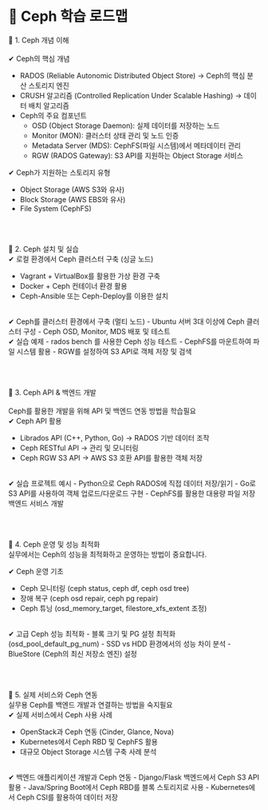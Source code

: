 # 🚀 Ceph 학습 로드맵

🔹 1. Ceph 개념 이해<br/><br/>
✔ Ceph의 핵심 개념
- RADOS (Reliable Autonomic Distributed Object Store) → Ceph의 핵심 분산 스토리지 엔진
- CRUSH 알고리즘 (Controlled Replication Under Scalable Hashing) → 데이터 배치 알고리즘
- Ceph의 주요 컴포넌트
  - OSD (Object Storage Daemon): 실제 데이터를 저장하는 노드
  - Monitor (MON): 클러스터 상태 관리 및 노드 인증
  - Metadata Server (MDS): CephFS(파일 시스템)에서 메타데이터 관리
  - RGW (RADOS Gateway): S3 API를 지원하는 Object Storage 서비스

✔ Ceph가 지원하는 스토리지 유형
- Object Storage (AWS S3와 유사)
- Block Storage (AWS EBS와 유사)
- File System (CephFS)


<br/><br/>


🔹 2. Ceph 설치 및 실습<br/>
✔ 로컬 환경에서 Ceph 클러스터 구축 (싱글 노드)
- Vagrant + VirtualBox를 활용한 가상 환경 구축
- Docker + Ceph 컨테이너 환경 활용
- Ceph-Ansible 또는 Ceph-Deploy를 이용한 설치
<br/>
✔ Ceph를 클러스터 환경에서 구축 (멀티 노드)
- Ubuntu 서버 3대 이상에 Ceph 클러스터 구성
- Ceph OSD, Monitor, MDS 배포 및 테스트
<br/>
✔ 실습 예제
- rados bench 를 사용한 Ceph 성능 테스트
- CephFS를 마운트하여 파일 시스템 활용
- RGW를 설정하여 S3 API로 객체 저장 및 검색

<br/><br/>

🔹 3. Ceph API & 백엔드 개발<br/><br/>
Ceph를 활용한 개발을 위해 API 및 백엔드 연동 방법을 학습필요<br/>
✔ Ceph API 활용
- Librados API (C++, Python, Go) → RADOS 기반 데이터 조작
- Ceph RESTful API → 관리 및 모니터링
- Ceph RGW S3 API → AWS S3 호환 API를 활용한 객체 저장
<br/>
✔ 실습 프로젝트 예시
- Python으로 Ceph RADOS에 직접 데이터 저장/읽기
- Go로 S3 API를 사용하여 객체 업로드/다운로드 구현
- CephFS를 활용한 대용량 파일 저장 백엔드 서비스 개발

<br/><br/>

🔹 4. Ceph 운영 및 성능 최적화<br/>
실무에서는 Ceph의 성능을 최적화하고 운영하는 방법이 중요합니다.<br/>

✔ Ceph 운영 기초
- Ceph 모니터링 (ceph status, ceph df, ceph osd tree)
- 장애 복구 (ceph osd repair, ceph pg repair)
- Ceph 튜닝 (osd_memory_target, filestore_xfs_extent 조정)
<br/>
✔ 고급 Ceph 성능 최적화
- 블록 크기 및 PG 설정 최적화 (osd_pool_default_pg_num)
- SSD vs HDD 환경에서의 성능 차이 분석
- BlueStore (Ceph의 최신 저장소 엔진) 설정

<br/><br/>

🔹 5. 실제 서비스와 Ceph 연동<br/>
실무용 Ceph를 백엔드 개발과 연결하는 방법을 숙지필요<br/>
✔ 실제 서비스에서 Ceph 사용 사례
- OpenStack과 Ceph 연동 (Cinder, Glance, Nova)
- Kubernetes에서 Ceph RBD 및 CephFS 활용
- 대규모 Object Storage 시스템 구축 사례 분석
<br/>
✔ 백엔드 애플리케이션 개발과 Ceph 연동
- Django/Flask 백엔드에서 Ceph S3 API 활용
- Java/Spring Boot에서 Ceph RBD를 블록 스토리지로 사용
- Kubernetes에서 Ceph CSI를 활용하여 데이터 저장
